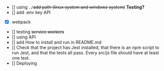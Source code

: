 
- [] using `./`~~add path (linux system and windows system)~~ **Testing?**
- [] add .env key API
- [X] webpack
- [] testing ~~service workers~~ 
- [] using API
- [] add How to install and run in README.md
- [] Check that the project has Jest installed, that there is an npm script to run Jest, and that the tests all pass. Every src/js file should have at least one test.
- [] Deploying